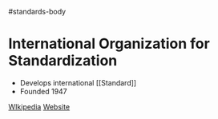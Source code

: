 #standards-body 
# International Organization for Standardization

- Develops international [[Standard]]
- Founded 1947

[WIkipedia](https://en.wikipedia.org/wiki/International_Organization_for_Standardization)
[Website](https://www.iso.org/home.html)